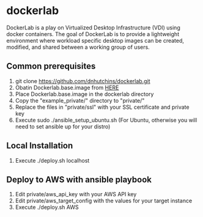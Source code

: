 # dockerlab

DockerLab is a play on Virtualized Desktop Infrastructure (VDI) using docker containers. The goal of DockerLab is to provide a lightweight environment where workload specific desktop images can be created, modified, and shared between a working group of users.

## Common prerequisites

1. git clone https://github.com/dnhutchins/dockerlab.git
2. Obatin Dockerlab.base.image from [HERE](https://drive.google.com/file/d/0BzoMGTw__FoWeUhBNEYtcHdzY28/view?usp=sharing)
3. Place Dockerlab.base.image in the dockerlab directory
4. Copy the "example_private/" directory to "private/"
5. Replace the files in "private/ssl" with your SSL certificate and private key
6. Execute sudo ./ansible_setup_ubuntu.sh (For Ubuntu, otherwise you will need to set ansible up for your distro)

## Local Installation

1. Execute ./deploy.sh localhost

## Deploy to AWS with ansible playbook

1. Edit private/aws_api_key with your AWS API key
2. Edit private/aws_target_config with the values for your target instance
3. Execute ./deploy.sh AWS

